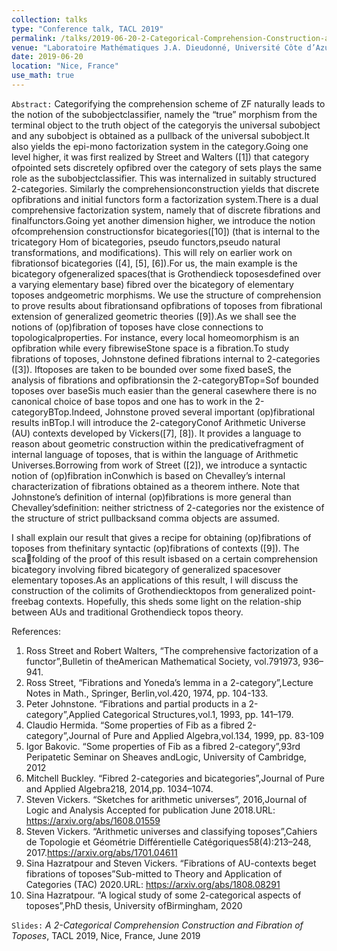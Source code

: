 ```yaml
---
collection: talks
type: "Conference talk, TACL 2019"
permalink: /talks/2019-06-20-2-Categorical-Comprehension-Construction-and-Fibration-of-Toposes
venue: "Laboratoire Mathématiques J.A. Dieudonné, Université Côte d’Azur, Parc Valrose"
date: 2019-06-20
location: "Nice, France"
use_math: true
---
```





<!--
{% include macro %}
-->

`Abstract:` Categorifying the comprehension scheme of ZF naturally leads to the notion of the subobjectclassifier, namely the “true” morphism from the terminal object to the truth object of the categoryis the universal subobject and any subobject is obtained as a pullback of the universal subobject.It also yields the epi-mono factorization system in the category.Going one level higher, it was first realized by Street and Walters ([1]) that category ofpointed sets discretely opfibred over the category of sets plays the same role as the subobjectclassifier. This was internalized in suitably structured 2-categories. Similarly the comprehensionconstruction yields that discrete opfibrations and initial functors form a factorization system.There is a dual comprehensive factorization system, namely that of discrete fibrations and finalfunctors.Going yet another dimension higher, we introduce the notion ofcomprehension constructionsfor bicategories([10]) (that is internal to the tricategory Hom of bicategories, pseudo functors,pseudo natural transformations, and modifications). This will rely on earlier work on fibrationsof bicategories ([4], [5], [6]).For us, the main example is the bicategory ofgeneralized spaces(that is Grothendieck toposesdefined over a varying elementary base) fibred over the bicategory of elementary toposes andgeometric morphisms. We use the structure of comprehension to prove results about fibrationsand opfibrations of toposes from fibrational extension of generalized geometric theories ([9]).As we shall see the notions of (op)fibration of toposes have close connections to topologicalproperties. For instance, every local homeomorphism is an opfibration while every fibrewiseStone space is a fibration.To study fibrations of toposes, Johnstone defined fibrations internal to 2-categories ([3]). Iftoposes are taken to be bounded over some fixed baseS, the analysis of fibrations and opfibrationsin the 2-categoryBTop=Sof bounded toposes over baseSis much easier than the general casewhere there is no canonical choice of base topos and one has to work in the 2-categoryBTop.Indeed, Johnstone proved several important (op)fibrational results inBTop.I will introduce the 2-categoryConof Arithmetic Universe (AU) contexts developed by Vickers([7], [8]). It provides a language to reason about geometric construction within the predicativefragment of internal language of toposes, that is within the language of Arithmetic Universes.Borrowing from work of Street ([2]), we introduce a syntactic notion of (op)fibration inConwhich is based on Chevalley’s internal characterization of fibrations obtained as a theorem inthere. Note that Johnstone’s definition of internal (op)fibrations is more general than Chevalley’sdefinition: neither strictness of 2-categories nor the existence of the structure of strict pullbacksand comma objects are assumed.

I shall explain our result that gives a recipe for obtaining (op)fibrations of toposes from thefinitary syntactic (op)fibrations of contexts ([9]). The scafolding of the proof of this result isbased on a certain comprehension bicategory involving fibred bicategory of generalized spacesover elementary toposes.As an applications of this result, I will discuss the construction of the colimits of Grothendiecktopos from generalized point-freebag contexts. Hopefully, this sheds some light on the relation-ship between AUs and traditional Grothendieck topos theory.


References: 
1. Ross Street and Robert Walters, “The comprehensive factorization of a functor”,Bulletin of theAmerican Mathematical Society, vol.791973, 936–941.
2. Ross Street, “Fibrations and Yoneda’s lemma in a 2-category”,Lecture Notes in Math., Springer, Berlin,vol.420, 1974, pp. 104-133.
3. Peter Johnstone. “Fibrations and partial products in a 2-category”,Applied Categorical Structures,vol.1, 1993, pp. 141–179.
4. Claudio Hermida. “Some properties of Fib as a fibred 2-category”,Journal of Pure and Applied Algebra,vol.134, 1999, pp. 83-109
5. Igor Bakovic. “Some properties of Fib as a fibred 2-category”,93rd Peripatetic Seminar on Sheaves andLogic, University of Cambridge, 2012
6. Mitchell Buckley. “Fibred 2-categories and bicategories”,Journal of Pure and Applied Algebra218, 2014,pp. 1034–1074.
7. Steven Vickers. “Sketches for arithmetic universes”, 2016,Journal of Logic and Analysis Accepted for publication June 2018.URL: https://arxiv.org/abs/1608.01559
8. Steven Vickers. “Arithmetic universes and classifying toposes”,Cahiers de Topologie et Géométrie Différentielle Catégoriques58(4):213–248, 2017.https://arxiv.org/abs/1701.04611
9. Sina Hazratpour and Steven Vickers. “Fibrations of AU-contexts beget fibrations of toposes”Sub-mitted to Theory and Application of Categories (TAC) 2020.URL: https://arxiv.org/abs/1808.08291
10. Sina Hazratpour. “A logical study of some 2-categorical aspects of toposes”,PhD thesis, University ofBirmingham, 2020




`Slides:` _A 2-Categorical Comprehension Construction and Fibration of Toposes_, TACL 2019, Nice, France, June 2019  <a href="https://math.unice.fr/tacl/assets/2019/contributed/s3/4/3-hazratpour-vickers.pdf" target="_blank"> <i class="fa fa-external-link" aria-hidden="true"></i> </a>
<a href="/files/tacl19-slides.pdf" target="_blank"> <i class="fa fa-file-pdf-o" aria-hidden="true"></i> </a>



